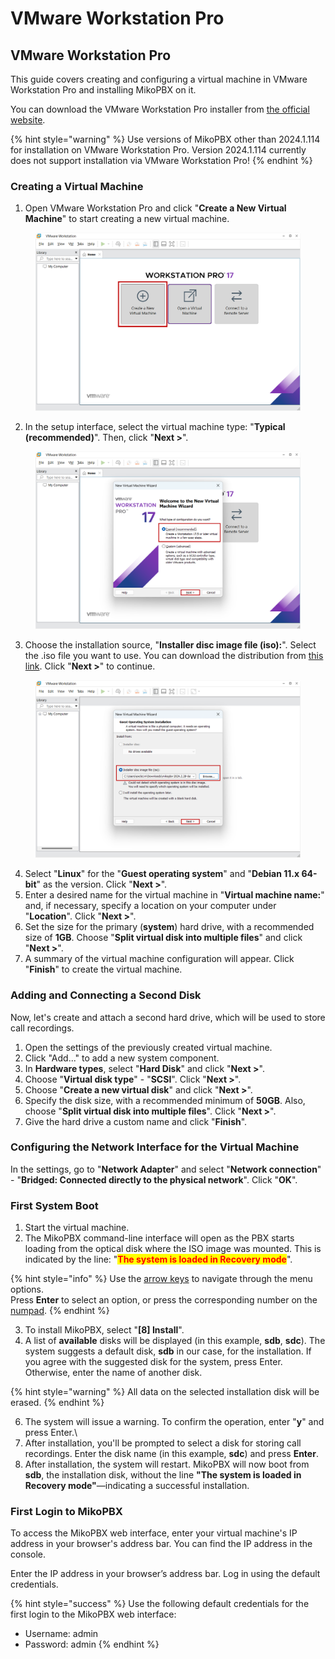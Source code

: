 # VMware Workstation Pro

## VMware Workstation Pro

This guide covers creating and configuring a virtual machine in VMware Workstation Pro and installing MikoPBX on it.

You can download the VMware Workstation Pro installer from [the official website](https://www.vmware.com/).

{% hint style="warning" %}
Use versions of MikoPBX other than 2024.1.114 for installation on VMware Workstation Pro. Version 2024.1.114 currently does not support installation via VMware Workstation Pro!
{% endhint %}

### Creating a Virtual Machine

1. Open VMware Workstation Pro and click "**Create a New Virtual Machine**" to start creating a new virtual machine.

<figure><img src="../../.gitbook/assets/newVM.png" alt=""><figcaption></figcaption></figure>

2. In the setup interface, select the virtual machine type: "**Typical (recommended)**". Then, click "**Next >**".

<figure><img src="../../.gitbook/assets/typeOfVirtualMachine.png" alt=""><figcaption></figcaption></figure>

3. Choose the installation source, "**Installer disc image file (iso):**". Select the .iso file you want to use. You can download the distribution from [this link](https://www.mikopbx.ru/download/). Click "**Next >**" to continue.

<figure><img src="../../.gitbook/assets/chooseISOImage.png" alt=""><figcaption></figcaption></figure>

4. Select "**Linux**" for the "**Guest operating system**" and "**Debian 11.x 64-bit**" as the version. Click "**Next >**".
5. Enter a desired name for the virtual machine in "**Virtual machine name:**" and, if necessary, specify a location on your computer under "**Location**". Click "**Next >**".
6. Set the size for the primary (**system**) hard drive, with a recommended size of **1GB**. Choose "**Split virtual disk into multiple files**" and click "**Next >**".
7. A summary of the virtual machine configuration will appear. Click "**Finish**" to create the virtual machine.

### Adding and Connecting a Second Disk

Now, let's create and attach a second hard drive, which will be used to store call recordings.

1. Open the settings of the previously created virtual machine.
2. Click "Add..." to add a new system component.
3. In **Hardware types**, select "**Hard Disk**" and click "**Next >**".
4. Choose "**Virtual disk type**" - "**SCSI**". Click "**Next >**".
5. Choose "**Create a new virtual disk**" and click "**Next >**".
6. Specify the disk size, with a recommended minimum of **50GB**. Also, choose "**Split virtual disk into multiple files**". Click "**Next >**".
7. Give the hard drive a custom name and click "**Finish**".

### Configuring the Network Interface for the Virtual Machine

In the settings, go to "**Network Adapter**" and select "**Network connection**" - "**Bridged: Connected directly to the physical network**". Click "**OK**".

### First System Boot

1. Start the virtual machine.
2. The MikoPBX command-line interface will open as the PBX starts loading from the optical disk where the ISO image was mounted. This is indicated by the line: "<mark style="color:red;">**The system is loaded in Recovery mode**</mark>".

{% hint style="info" %}
Use the [arrow keys](https://en.wikipedia.org/wiki/Arrow\_keys) to navigate through the menu options.\
Press **Enter** to select an option, or press the corresponding number on the [numpad](https://en.wikipedia.org/wiki/Computer\_keyboard#Alphanumeric\_keys).
{% endhint %}

3. To install MikoPBX, select "**\[8] Install**".
4. A list of **available** disks will be displayed (in this example, **sdb**, **sdc**). The system suggests a default disk, **sdb** in our case, for the installation. If you agree with the suggested disk for the system, press Enter. Otherwise, enter the name of another disk.

{% hint style="warning" %}
All data on the selected installation disk will be erased.
{% endhint %}

6. The system will issue a warning. To confirm the operation, enter "**y**" and press Enter.\\
7. After installation, you'll be prompted to select a disk for storing call recordings. Enter the disk name (in this example, **sdc**) and press **Enter**.
8. After installation, the system will restart. MikoPBX will now boot from **sdb**, the installation disk, without the line **"The system is loaded in Recovery mode"**—indicating a successful installation.

### First Login to MikoPBX

To access the MikoPBX web interface, enter your virtual machine's IP address in your browser's address bar. You can find the IP address in the console.

Enter the IP address in your browser’s address bar. Log in using the default credentials.

{% hint style="success" %}
Use the following default credentials for the first login to the MikoPBX web interface:

* Username: admin
* Password: admin
{% endhint %}

